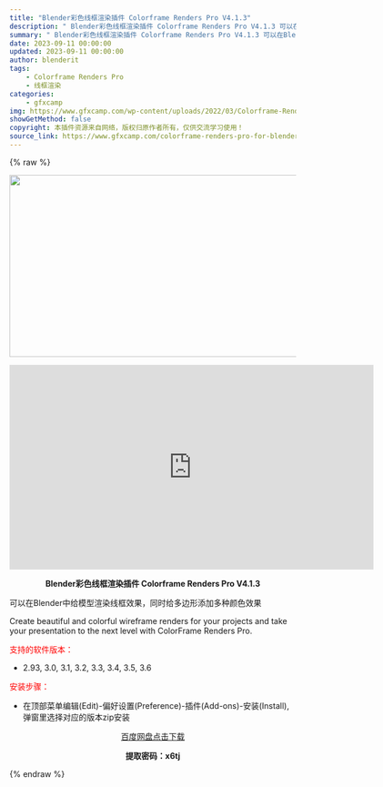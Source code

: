 ```yaml
---
title: "Blender彩色线框渲染插件 Colorframe Renders Pro V4.1.3"
description: "﻿ Blender彩色线框渲染插件 Colorframe Renders Pro V4.1.3 可以在Blender中给模型渲染线框效果，同时给多边形添加多种颜色效果 Create beautiful..."
summary: "﻿ Blender彩色线框渲染插件 Colorframe Renders Pro V4.1.3 可以在Blender中给模型渲染线框效果，同时给多边形添加多种颜色效果 Create beautiful..."
date: 2023-09-11 00:00:00
updated: 2023-09-11 00:00:00
author: blenderit
tags: 
    - Colorframe Renders Pro
    - 线框渲染
categories:
    - gfxcamp
img: https://www.gfxcamp.com/wp-content/uploads/2022/03/Colorframe-Renders-Pro-V4.0.jpg
showGetMethod: false
copyright: 本插件资源来自网络，版权归原作者所有，仅供交流学习使用！
source_link: https://www.gfxcamp.com/colorframe-renders-pro-for-blender/
---
```


{% raw %}
<div><p><img decoding="async" class="aligncenter size-full wp-image-114457" src="https://www.gfxcamp.com/wp-content/uploads/2022/03/Colorframe-Renders-Pro-V4.0.jpg" data-src="https://www.gfxcamp.com/wp-content/uploads/2022/03/Colorframe-Renders-Pro-V4.0.jpg" alt="" width="640" height="320" data-srcset="https://www.gfxcamp.com/wp-content/uploads/2022/03/Colorframe-Renders-Pro-V4.0.jpg 640w, https://www.gfxcamp.com/wp-content/uploads/2022/03/Colorframe-Renders-Pro-V4.0-150x75.jpg 150w" data-sizes="(max-width: 640px) 100vw, 640px"></p><p style="text-align: center;"><iframe loading="lazy" src="https://player.youku.com/embed/XNTg1Mjc2OTgyOA==" width="640" height="360" frameborder="0" allowfullscreen="allowfullscreen"><span data-mce-type="bookmark" style="display: inline-block; width: 0px; overflow: hidden; line-height: 0;" class="mce_SELRES_start">﻿</span></iframe></p><p style="text-align: center;"><strong>Blender彩色线框渲染插件 Colorframe Renders Pro V4.1.3</strong></p><p>可以在Blender中给模型渲染线框效果，同时给多边形添加多种颜色效果</p><p>Create beautiful and colorful wireframe renders for your projects and take your presentation to the next level with ColorFrame Renders Pro.</p><p><span style="color: #ff0000;">支持的软件版本：</span></p><ul>
<li>2.93, 3.0, 3.1, 3.2, 3.3, 3.4, 3.5, 3.6</li>
</ul><p style="text-align: left;"><span style="color: #ff0000;">安装步骤：</span></p><ul>
<li>在顶部菜单编辑(Edit)-偏好设置(Preference)-插件(Add-ons)-安装(Install),弹窗里选择对应的版本zip安装</li>
</ul><p style="text-align: center;"><a class="maxbutton-3 maxbutton maxbutton-baidu" target="_blank" rel="noopener" href="https://pan.baidu.com/s/1c1MS8XpxYU2y2g_I6baCyA?pwd=x6tj"><span class="mb-text">百度网盘点击下载</span></a></p><p style="text-align: center;"><strong>提取密码：x6tj</strong></p></div>
<div style="display: none">gfxcamp</div>
{% endraw %}